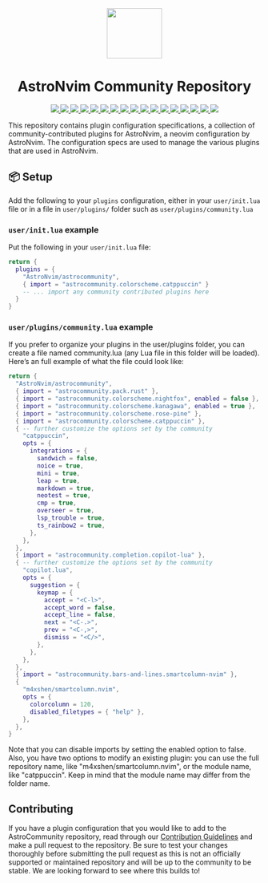 <div align="center" id="madewithlua">
    <img src="https://astronvim.com/img/logo/astronvim.svg" width="110", height="100">
</div>

<h1 align="center">AstroNvim Community Repository</h1>

<p align="center">
    <a href="lua/astrocommunity/bars-and-lines">
      <img src="https://img.shields.io/github/directory-file-count/AstroNvim/astrocommunity/lua/astrocommunity/bars-and-lines?label=Bar/Line Plugins&style=for-the-badge&logo=neovim&logoColor=D9E0EE&labelColor=302D41&color=f4dbd6"/>
    </a>
    <a href="lua/astrocommunity/code-runner">
      <img src="https://img.shields.io/github/directory-file-count/AstroNvim/astrocommunity/lua/astrocommunity/code-runner?label=Code Runner Plugins&style=for-the-badge&logo=neovim&logoColor=D9E0EE&labelColor=302D41&color=f0c6c6"/>
    </a>
    <a href="lua/astrocommunity/color">
      <img src="https://img.shields.io/github/directory-file-count/AstroNvim/astrocommunity/lua/astrocommunity/color?label=Color Plugins&style=for-the-badge&logo=neovim&logoColor=D9E0EE&labelColor=302D41&color=f5bde6"/>
    </a>
    <a href="lua/astrocommunity/colorscheme">
      <img src="https://img.shields.io/github/directory-file-count/AstroNvim/astrocommunity/lua/astrocommunity/colorscheme?label=Colorschemes&style=for-the-badge&logo=neovim&logoColor=D9E0EE&labelColor=302D41&color=c6a0f6"/>
    </a>
    <a href="lua/astrocommunity/comment">
      <img src="https://img.shields.io/github/directory-file-count/AstroNvim/astrocommunity/lua/astrocommunity/comment?label=Comment Plugins&style=for-the-badge&logo=neovim&logoColor=D9E0EE&labelColor=302D41&color=ee99a0"/>
    </a>
    <a href="lua/astrocommunity/completion">
      <img src="https://img.shields.io/github/directory-file-count/AstroNvim/astrocommunity/lua/astrocommunity/completion?label=Completion Plugins&style=for-the-badge&logo=neovim&logoColor=D9E0EE&labelColor=302D41&color=f5a97f"/>
    </a>
    <a href="lua/astrocommunity/debugging">
      <img src="https://img.shields.io/github/directory-file-count/AstroNvim/astrocommunity/lua/astrocommunity/debugging?label=Debugging Plugins&style=for-the-badge&logo=neovim&logoColor=D9E0EE&labelColor=302D41&color=eed49f"/>
    </a>
    <a href="lua/astrocommunity/diagnostics">
      <img src="https://img.shields.io/github/directory-file-count/AstroNvim/astrocommunity/lua/astrocommunity/diagnostics?label=Diagnostics Plugins&style=for-the-badge&logo=neovim&logoColor=D9E0EE&labelColor=302D41&color=a6da95"/>
    </a>
    <a href="lua/astrocommunity/editing-support">
      <img src="https://img.shields.io/github/directory-file-count/AstroNvim/astrocommunity/lua/astrocommunity/editing-support?label=Editor Plugins&style=for-the-badge&logo=neovim&logoColor=D9E0EE&labelColor=302D41&color=8bd5ca"/>
    </a>
    <a href="lua/astrocommunity/markdown-and-latex">
      <img src="https://img.shields.io/github/directory-file-count/AstroNvim/astrocommunity/lua/astrocommunity/markdown-and-latex?label=Markdown/LaTeX Plugins&style=for-the-badge&logo=neovim&logoColor=D9E0EE&labelColor=302D41&color=91d7e3"/>
    </a>
    <a href="lua/astrocommunity/media">
      <img src="https://img.shields.io/github/directory-file-count/AstroNvim/astrocommunity/lua/astrocommunity/media?label=Media Plugins&style=for-the-badge&logo=neovim&logoColor=D9E0EE&labelColor=302D41&color=7dc4e4"/>
    </a>
    <a href="lua/astrocommunity/motion">
      <img src="https://img.shields.io/github/directory-file-count/AstroNvim/astrocommunity/lua/astrocommunity/motion?label=Motion Plugins&style=for-the-badge&logo=neovim&logoColor=D9E0EE&labelColor=302D41&color=b7bdf8"/>
    </a>
    <a href="lua/astrocommunity/note-taking">
      <img src="https://img.shields.io/github/directory-file-count/AstroNvim/astrocommunity/lua/astrocommunity/note-taking?label=Note Taking Plugins&style=for-the-badge&logo=neovim&logoColor=D9E0EE&labelColor=302D41&color=f4dbd6"/>
    </a>
    <a href="lua/astrocommunity/project">
      <img src="https://img.shields.io/github/directory-file-count/AstroNvim/astrocommunity/lua/astrocommunity/project?label=Project Plugins&style=for-the-badge&logo=neovim&logoColor=D9E0EE&labelColor=302D41&color=f0c6c6"/>
    </a>
    <a href="lua/astrocommunity/scrolling">
      <img src="https://img.shields.io/github/directory-file-count/AstroNvim/astrocommunity/lua/astrocommunity/scrolling?label=Scrolling Plugins&style=for-the-badge&logo=neovim&logoColor=D9E0EE&labelColor=302D41&color=f5bde6"/>
    </a>
    <a href="lua/astrocommunity/utility">
      <img src="https://img.shields.io/github/directory-file-count/AstroNvim/astrocommunity/lua/astrocommunity/utility?label=Utility Plugins&style=for-the-badge&logo=neovim&logoColor=D9E0EE&labelColor=302D41&color=c6a0f6"/>
    </a>
    <a href="lua/astrocommunity/pack">
      <img src="https://img.shields.io/github/directory-file-count/AstroNvim/astrocommunity/lua/astrocommunity/pack?label=Plugin Packs&style=for-the-badge&logo=neovim&logoColor=D9E0EE&labelColor=302D41&color=b7bdf8"/>
    </a>

</p>

<!--
Category Colors:
#f4dbd6: bars-and-lines
#f0c6c6: code-runner
#f5bde6: color
#c6a0f6: colorscheme
#ee99a0: comment
#f5a97f: completion
#eed49f: debugging
#a6da95: diagnostics
#8bd5ca: editing-support
#91d7e3: markdown-and-latex
#7dc4e4: media
#b7bdf8: motion
#f4dbd6: note-taking
#f0c6c6: project
#f5bde6: scrolling
#c6a0f6: utility
#ee99a0:
#f5a97f:
#eed49f:
#a6da95:
#8bd5ca:
#91d7e3:
#7dc4e4:
#b7bdf8: pack
-->

This repository contains plugin configuration specifications, a collection of community-contributed plugins for AstroNvim, a neovim configuration by AstroNvim. The configuration specs are used to manage the various plugins that are used in AstroNvim.

## 📦 Setup

Add the following to your `plugins` configuration, either in your `user/init.lua` file or in a file in `user/plugins/` folder such as `user/plugins/community.lua`

### `user/init.lua` example

Put the following in your `user/init.lua` file:

```lua
return {
  plugins = {
    "AstroNvim/astrocommunity",
    { import = "astrocommunity.colorscheme.catppuccin" }
    -- ... import any community contributed plugins here
  }
}
```

### `user/plugins/community.lua` example

If you prefer to organize your plugins in the user/plugins folder, you can create a file named community.lua (any Lua file in this folder will be loaded). Here’s an full example of what the file could look like:

```lua
return {
  "AstroNvim/astrocommunity",
  { import = "astrocommunity.pack.rust" },
  { import = "astrocommunity.colorscheme.nightfox", enabled = false },
  { import = "astrocommunity.colorscheme.kanagawa", enabled = true },
  { import = "astrocommunity.colorscheme.rose-pine" },
  { import = "astrocommunity.colorscheme.catppuccin" },
  { -- further customize the options set by the community
    "catppuccin",
    opts = {
      integrations = {
        sandwich = false,
        noice = true,
        mini = true,
        leap = true,
        markdown = true,
        neotest = true,
        cmp = true,
        overseer = true,
        lsp_trouble = true,
        ts_rainbow2 = true,
      },
    },
  },
  { import = "astrocommunity.completion.copilot-lua" },
  { -- further customize the options set by the community
    "copilot.lua",
    opts = {
      suggestion = {
        keymap = {
          accept = "<C-l>",
          accept_word = false,
          accept_line = false,
          next = "<C-.>",
          prev = "<C-,>",
          dismiss = "<C/>",
        },
      },
    },
  },
  { import = "astrocommunity.bars-and-lines.smartcolumn-nvim" },
  {
    "m4xshen/smartcolumn.nvim",
    opts = {
      colorcolumn = 120,
      disabled_filetypes = { "help" },
    },
  },
}
```

Note that you can disable imports by setting the enabled option to false. Also, you have two options to modify an existing plugin: you can use the full repository name, like "m4xshen/smartcolumn.nvim", or the module name, like "catppuccin". Keep in mind that the module name may differ from the folder name.

## Contributing

If you have a plugin configuration that you would like to add to the AstroCommunity repository, read through our [Contribution Guidelines](./CONTRIBUTING.md) and make a pull request to the repository. Be sure to test your changes thoroughly before submitting the pull request as this is not an officially supported or maintained repository and will be up to the community to be stable. We are looking forward to see where this builds to!
